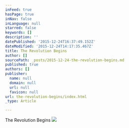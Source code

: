 ```yaml
---
inFeed: true
hasPage: true
inNav: false
inLanguage: null
starred: false
keywords: []
description: ''
datePublished: '2015-12-24T16:37:49.152Z'
dateModified: '2015-12-24T14:17:35.467Z'
title: The Revolution Begins
author: []
sourcePath: _posts/2015-12-24-the-revolution-begins.md
published: true
authors: []
publisher:
  name: null
  domain: null
  url: null
  favicon: null
url: the-revolution-begins/index.html
_type: Article

---
```

The Revolution Begins
![](https://the-grid-user-content.s3-us-west-2.amazonaws.com/2acaa821-68e4-4600-98b0-43da20416f73.jpg)